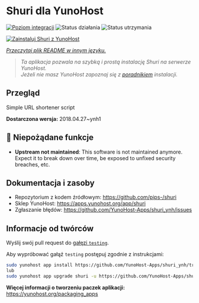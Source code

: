<!--
To README zostało automatycznie wygenerowane przez <https://github.com/YunoHost/apps/tree/master/tools/readme_generator>
Nie powinno być ono edytowane ręcznie.
-->

# Shuri dla YunoHost

[![Poziom integracji](https://apps.yunohost.org/badge/integration/shuri)](https://ci-apps.yunohost.org/ci/apps/shuri/)
![Status działania](https://apps.yunohost.org/badge/state/shuri)
![Status utrzymania](https://apps.yunohost.org/badge/maintained/shuri)

[![Zainstaluj Shuri z YunoHost](https://install-app.yunohost.org/install-with-yunohost.svg)](https://install-app.yunohost.org/?app=shuri)

*[Przeczytaj plik README w innym języku.](./ALL_README.md)*

> *Ta aplikacja pozwala na szybką i prostą instalację Shuri na serwerze YunoHost.*  
> *Jeżeli nie masz YunoHost zapoznaj się z [poradnikiem](https://yunohost.org/install) instalacji.*

## Przegląd

Simple URL shortener script

**Dostarczona wersja:** 2018.04.27~ynh1
## :red_circle: Niepożądane funkcje

- **Upstream not maintained**: This software is not maintained anymore. Expect it to break down over time, be exposed to unfixed security breaches, etc.

## Dokumentacja i zasoby

- Repozytorium z kodem źródłowym: <https://github.com/pips-/shuri>
- Sklep YunoHost: <https://apps.yunohost.org/app/shuri>
- Zgłaszanie błędów: <https://github.com/YunoHost-Apps/shuri_ynh/issues>

## Informacje od twórców

Wyślij swój pull request do [gałęzi `testing`](https://github.com/YunoHost-Apps/shuri_ynh/tree/testing).

Aby wypróbować gałąź `testing` postępuj zgodnie z instrukcjami:

```bash
sudo yunohost app install https://github.com/YunoHost-Apps/shuri_ynh/tree/testing --debug
lub
sudo yunohost app upgrade shuri -u https://github.com/YunoHost-Apps/shuri_ynh/tree/testing --debug
```

**Więcej informacji o tworzeniu paczek aplikacji:** <https://yunohost.org/packaging_apps>
